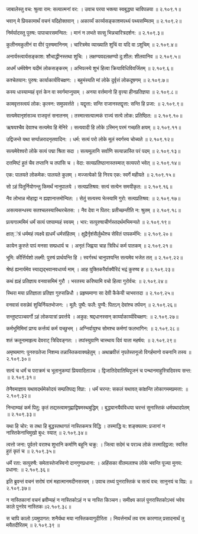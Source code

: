 जाबालेस्तु वच: श्रुत्वा राम: सत्यात्मनां वर: ।
उवाच परया भक्त्या स्वबुद्ध्या चाविपन्नया ॥ २.१०९.१॥

भवान् मे प्रियकामार्थं वचनं यदिहोक्तवान् ।
अकार्य्यं कार्य्यसङ्काशमपथ्यं पथ्यसम्मितम् ॥ २.१०९.२॥

निर्मर्यादस्तु पुरुष: पापाचारसमन्वित: ।
मानं न लभते सत्सु भिन्नचारित्रदर्शन: ॥ २.१०९.३॥

कुलीनमकुलीनं वा वीरं पुरुषमानिनम् ।
चारित्रमेव व्याख्याति शुचिं वा यदि वा ऽशुचिम् ॥ २.१०९.४॥

अनार्यस्त्वार्यसङ्काश: शौचाद्धीनस्तथा शुचि: ।
लक्षण्यवदलक्षण्यो दु:शील: शीलवानिव ॥ २.१०९.५॥

अधर्मं धर्मवेषेण यदीमं लोकसङ्करम् ।
अभिपत्स्ये शुभं हित्वा क्रियाविधिविवर्जितम् ॥ २.१०९.६॥

कश्चेतयान: पुरुष: कार्याकार्यविचक्षण: ।
बहुमंस्यति मां लोके दुर्वृत्तं लोकदूषणम् ॥ २.१०९.७॥

कस्य धास्याम्यहं वृत्तं केन वा स्वर्गमाप्नुयाम् ।
अनया वर्त्तमानो हि वृत्त्या हीनप्रतिज्ञया ॥ २.१०९.८॥

कामवृत्तस्त्वयं लोक: कृत्स्न: समुपवर्त्तते ।
यद्वृत्ता: सन्ति राजानस्तद्वृत्ता: सन्ति हि प्रजा: ॥ २.१०९.९॥

सत्यमेवानृशंसञ्च राजवृत्तं सनातनम् ।
तस्मात्सत्यात्मकं राज्यं सत्ये लोक: प्रतिष्ठित: ॥ २.१०९.१०॥

ऋषयश्चैव देवाश्च सत्यमेव हि मेनिरे ।
सत्यवादी हि लोके ऽस्मिन् परमं गच्छति क्षयम् ॥ २.१०९.११॥

उद्विजन्ते यथा सर्प्पान्नरादनृतवादिन: ।
धर्म: सत्यं परो लोके मूलं स्वर्गस्य चोच्यते ॥ २.१०९.१२॥

सत्यमेवेश्वरो लोके सत्यं पद्मा श्रिता सदा ।
सत्यमूलानि सर्वाणि सत्यान्नास्ति परं पदम् ॥ २.१०९.१३॥

दत्तमिष्टं हुतं चैव तप्तानि च तपांसि च ।
वेदा: सत्यप्रतिष्ठानास्तस्मात् सत्यपरो भवेत् ॥ २.१०९.१४॥

एक: पालयते लोकमेक: पालयते कुलम् ।
मज्जत्येको हि निरय एक: स्वर्गे महीयते ॥ २.१०९.१५॥

सो ऽहं पितुर्नियोगन्तु किमर्थं नानुपालये ।
सत्यप्रतिश्रव: सत्यं सत्येन समयीकृत: ॥ २.१०९.१६॥

नैव लोभान्न मोहाद्वा न ह्यज्ञानात्तमोन्वित: ।
सेतुं सत्यस्य भेत्स्यामि गुरो: सत्यप्रतिश्रव: ॥ २.१०९.१७॥

असत्यसन्धस्य सतश्चलस्यास्थिरचेतस: ।
नैव देवा न पितर: प्रतीच्छन्तीति न: श्रुतम् ॥ २.१०९.१८॥

प्रत्यगात्ममिमं धर्मं सत्यं पश्याम्यहं स्वयम् ।
भार: सत्पुरुषाचीर्णस्तदर्थमभिमन्यते ॥ २.१०९.१९॥

क्षात्ऺत्रं धर्ममहं त्यक्ष्ये ह्यधर्मं धर्मसंहितम् ।
क्षुद्रैर्नृशंसैर्लुब्धैश्च सेवितं पापकर्मभि: ॥ २.१०९.२०॥

कायेन कुरुते पापं मनसा सम्प्रधार्य च ।
अनृतं जिह्वया चाह त्रिविधं कर्म पातकम् ॥ २.१०९.२१॥

भूमि: कीर्त्तिर्यशो लक्ष्मी: पुरुषं प्रार्थयन्ति हि ।
स्वर्गस्थं चानुपश्यन्ति सत्यमेव भजेत तत् ॥ २.१०९.२२॥

श्रेष्ठं ह्यनार्यमेव स्याद्यद्भवानवधार्य्य माम् ।
आह युक्तिकरैर्वाक्यैरिदं भद्रं कुरुष्व ह ॥ २.१०९.२३॥

कथं ह्यहं प्रतिज्ञाय वनवासमिमं गुरौ ।
भरतस्य करिष्यामि वचो हित्वा गुरोर्वच: ॥ २.१०९.२४॥

स्थिरा मया प्रतिज्ञाता प्रतिज्ञा गुरुसन्निधौ ।
प्रहृष्यमाणा सा देवी कैकेयी चाभवत्तदा ॥ २.१०९.२५॥

वनवासं वसन्नेवं शुचिर्नियतभोजन: ।
मूलै: पुष्पै: फलै: पुण्यै: पितऽन् देवांश्च तर्पयन् ॥ २.१०९.२६॥

सन्तुष्टपञ्चवर्गो ऽहं लोकयात्रां प्रवर्त्तये ।
अकुह: श्रद्दधानस्सन् कार्य्याकार्य्यविचक्षण: ॥ २.१०९.२७॥

कर्मभूमिमिमां प्राप्य कर्त्तव्यं कर्म यच्छुभम् ।
अग्निर्वायुश्च सोमश्च कर्मणां फलभागिन: ॥ २.१०९.२८॥

शतं क्रतूनामाहृत्य देवराट् त्रिदिवङ्गत: ।
तपांस्युग्राणि चास्थाय दिवं याता महर्षय: ॥ २.१०९.२९॥

अमृष्यमाण: पुनरुग्रतेजा निशम्य तन्नास्तिकवाक्यहेतुम् ।
अथाब्रवीत्तं नृपतेस्तनूजो विगर्हमाणो वचनानि तस्य ॥ २.१०९.३०॥

सत्यं च धर्मं च पराक्रमं च भूतानुकम्पां प्रियवादिताञ्च ।
द्विजातिदेवातिथिपूजनं च पन्थानमाहुस्त्रिदिवस्य सन्त: ॥ २.१०९.३१॥

तेनैवमाज्ञाय यथावदर्थमेकोदयं सम्प्रतिपद्य विप्रा: ।
धर्मं चरन्त: सकलं यथावत् कांक्षन्ति लोकागममप्रमत्ता: ॥ २.१०९.३२॥

निन्दाम्यहं कर्म पितु: कृतं तद्यस्त्वामगृह्णाद्विषमस्थबुद्धिम् ।
बुद्ध्यानयैवंविधया चरन्तं सुनास्तिकं धर्मपथादपेतम् ॥ २.१०९.३३॥

यथा हि चोर: स तथा हि बुद्धस्तथागतं नास्तिकमत्र विद्धि ।
तस्माद्धि य: शङ्क्यतम: प्रजानां न नास्तिकेनाभिमुखो बुध: स्यात् ॥ २.१०९.३४॥

त्वत्तो जना: पूर्वतरे वराश्च शुभानि कर्माणि बहूनि चक्रु: ।
जित्वा सदेमं च परञ्च लोकं तस्माद्द्विजा: स्वस्ति हुतं कृतं च ॥ २.१०९.३५॥

धर्मे रता: सत्पुरुषै: समेतास्तेजस्विनो दानगुणप्रधाना: ।
अहिंसका वीतमलाश्च लोके भवन्ति पूज्या मुनय: प्रधाना: ॥ २.१०९.३६॥

इति ब्रुवन्तं वचनं सरोषं रामं महात्मानमदीनसत्त्वम् ।
उवाच तथ्यं पुनरास्तिकं च सत्यं वच: सानुनयं च विप्र: ॥ २.१०९.३७॥

न नास्तिकानां वचनं ब्रवीम्यहं न नास्तिकोऽहं न च नास्ति किञ्चन।
समीक्ष्य कालं पुनरास्तिकोऽभवं भवेय काले पुनरेव नास्तिकः॥२.१०९.३८॥

स चापि कालो ऽयमुपागत: शनैर्यथा मया नास्तिकवागुदीरिता ।
निवर्त्तनार्थं तव राम कारणात् प्रसादनार्थं तु मयैतदीरितम् ॥ २.१०९.३९ ॥

